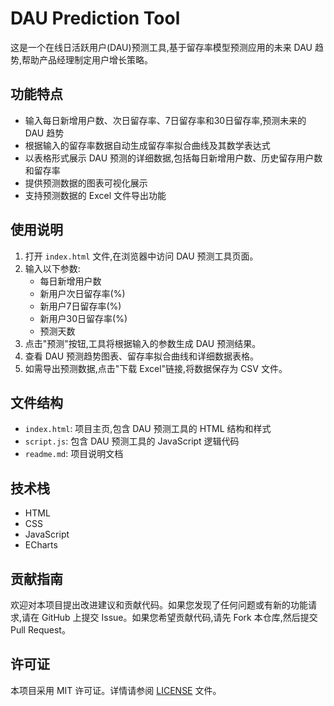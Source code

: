 # DAU Prediction Tool

这是一个在线日活跃用户(DAU)预测工具,基于留存率模型预测应用的未来 DAU 趋势,帮助产品经理制定用户增长策略。

## 功能特点

- 输入每日新增用户数、次日留存率、7日留存率和30日留存率,预测未来的 DAU 趋势
- 根据输入的留存率数据自动生成留存率拟合曲线及其数学表达式
- 以表格形式展示 DAU 预测的详细数据,包括每日新增用户数、历史留存用户数和留存率
- 提供预测数据的图表可视化展示
- 支持预测数据的 Excel 文件导出功能

## 使用说明

1. 打开 `index.html` 文件,在浏览器中访问 DAU 预测工具页面。
2. 输入以下参数:
   - 每日新增用户数
   - 新用户次日留存率(%)
   - 新用户7日留存率(%)
   - 新用户30日留存率(%)
   - 预测天数
3. 点击"预测"按钮,工具将根据输入的参数生成 DAU 预测结果。
4. 查看 DAU 预测趋势图表、留存率拟合曲线和详细数据表格。
5. 如需导出预测数据,点击"下载 Excel"链接,将数据保存为 CSV 文件。

## 文件结构

- `index.html`: 项目主页,包含 DAU 预测工具的 HTML 结构和样式
- `script.js`: 包含 DAU 预测工具的 JavaScript 逻辑代码
- `readme.md`: 项目说明文档

## 技术栈

- HTML
- CSS
- JavaScript
- ECharts

## 贡献指南

欢迎对本项目提出改进建议和贡献代码。如果您发现了任何问题或有新的功能请求,请在 GitHub 上提交 Issue。如果您希望贡献代码,请先 Fork 本仓库,然后提交 Pull Request。

## 许可证

本项目采用 MIT 许可证。详情请参阅 [LICENSE](./LICENSE) 文件。
